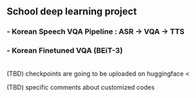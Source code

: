 ## School deep learning project ##
### - Korean Speech VQA Pipeline : ASR -> VQA -> TTS ###
### - Korean Finetuned VQA (BEiT-3) ###


<br>
(TBD) checkpoints are going to be uploaded on huggingface <

(TBD) specific comments about customized codes
